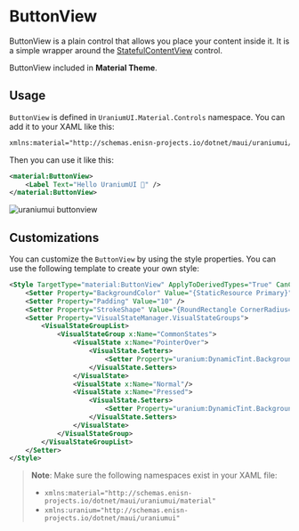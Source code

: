 # ButtonView
ButtonView is a plain control that allows you place your content inside it. It is a simple wrapper around the [StatefulContentView](../../../en/infrastructure/StatefulContentView.md) control. 

ButtonView included in **Material Theme**.

## Usage

`ButtonView` is defined in `UraniumUI.Material.Controls` namespace. You can add it to your XAML like this:

```xml
xmlns:material="http://schemas.enisn-projects.io/dotnet/maui/uraniumui/material"
```

Then you can use it like this:

```xml
<material:ButtonView>
    <Label Text="Hello UraniumUI 👋" />
</material:ButtonView>
```

![uraniumui buttonview](images/buttonview-demo.png)


## Customizations
You can customize the `ButtonView` by using the style properties. You can use the following template to create your own style:

```xml
<Style TargetType="material:ButtonView" ApplyToDerivedTypes="True" CanCascade="True" BaseResourceKey="UraniumUI.Material.Controls.ButtonView.Base">
    <Setter Property="BackgroundColor" Value="{StaticResource Primary}" />
    <Setter Property="Padding" Value="10" />
    <Setter Property="StrokeShape" Value="{RoundRectangle CornerRadius=20}"/>
    <Setter Property="VisualStateManager.VisualStateGroups">
        <VisualStateGroupList>
            <VisualStateGroup x:Name="CommonStates">
                <VisualState x:Name="PointerOver">
                    <VisualState.Setters>
                        <Setter Property="uranium:DynamicTint.BackgroundColorOpacity" Value="0.9" />
                    </VisualState.Setters>
                </VisualState>
                <VisualState x:Name="Normal"/>
                <VisualState x:Name="Pressed">
                    <VisualState.Setters>
                        <Setter Property="uranium:DynamicTint.BackgroundColorOpacity" Value="0.8" />
                    </VisualState.Setters>
                </VisualState>
            </VisualStateGroup>
        </VisualStateGroupList>
    </Setter>
</Style>
```

> **Note**: Make sure the following namespaces exist in your XAML file:
> - `xmlns:material="http://schemas.enisn-projects.io/dotnet/maui/uraniumui/material"`
> - `xmlns:uranium="http://schemas.enisn-projects.io/dotnet/maui/uraniumui"`